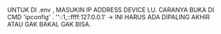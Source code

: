 UNTUK DI .env , MASUKIN IP ADDRESS DEVICE LU. CARANYA BUKA DI CMD 'ipconfig' .
''::1,::ffff:127.0.0.1' -> INI HARUS ADA DIPALING AKHIR ATAU GAK BAKAL GAK BISA. 
